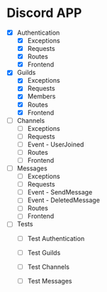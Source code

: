 # Discord APP

- [x] Authentication
    - [x] Exceptions
    - [x] Requests
    - [x] Routes
    - [x] Frontend

- [x] Guilds
    - [x] Exceptions
    - [x] Requests
    - [x] Members
    - [x] Routes
    - [x] Frontend

- [ ] Channels
    - [ ] Exceptions
    - [ ] Requests
    - [ ] Event - UserJoined
    - [ ] Routes
    - [ ] Frontend

- [ ] Messages
    - [ ] Exceptions
    - [ ] Requests
    - [ ] Event - SendMessage
    - [ ] Event - DeletedMessage
    - [ ] Routes
    - [ ] Frontend

- [ ] Tests
    - [ ] Test Authentication
    - [ ] Test Guilds
    - [ ] Test Channels
    - [ ] Test Messages

